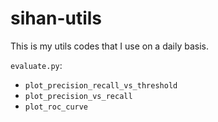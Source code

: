 # sihan-utils

This is my utils codes that I use on a daily basis.

`evaluate.py`:

- `plot_precision_recall_vs_threshold`
- `plot_precision_vs_recall`
- `plot_roc_curve`